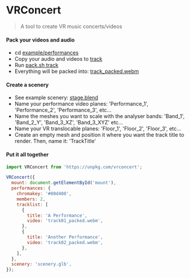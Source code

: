 VRConcert
==

> A tool to create VR music concerts/videos

#### Pack your videos and audio

 * cd [example/performances](https://github.com/danielesteban/vrconcert/tree/master/example/performances)
 * Copy your audio and videos to [track](https://github.com/danielesteban/vrconcert/tree/master/example/performances/track)
 * Run [pack.sh track](https://github.com/danielesteban/vrconcert/blob/master/example/performances/pack.sh)
 * Everything will be packed into: [track_packed.webm](https://github.com/danielesteban/vrconcert/blob/example/performances/track_packed.webm)

#### Create a scenery

 * See example scenery: [stage.blend](https://github.com/danielesteban/vrconcert/blob/example/scenery/stage.blend)
 * Name your performance video planes: 'Performance_1', 'Performance_2', 'Performance_3', etc...
 * Name the meshes you want to scale with the analyser bands: 'Band_1', 'Band_2_Y', 'Band_3_XZ', 'Band_3_XYZ' etc...
 * Name your VR translocable planes: 'Floor_1', 'Floor_2', 'Floor_3', etc...
 * Create an empty mesh and position it where you want the track title to render. Then, name it: 'TrackTitle'

#### Put it all together

```js
import VRConcert from 'https://unpkg.com/vrconcert';

VRConcert({
  mount: document.getElementById('mount'),
  performances: {
    chromakey: '#00d400',
    members: 2,
    tracklist: [
      {
        title: 'A Performance',
        video: 'track01_packed.webm',
      },
      {
        title: 'Another Performance',
        video: 'track02_packed.webm',
      },
    ],
  },
  scenery: 'scenery.glb',
});
```
